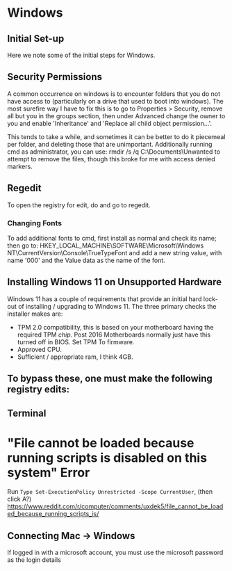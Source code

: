 # Windows 

## Initial Set-up
Here we note some of the initial steps for Windows.


## Security Permissions
A common occurrence on windows is to encounter folders that you do not have access to (particularly on a drive that used to boot into windows). The most surefire way I have to fix this is to go to Properties > Security, remove all but you in the groups section, then under Advanced change the owner to you and enable 'Inheritance' and 'Replace all child object permission...'.

This tends to take a while, and sometimes it can be better to do it piecemeal per folder, and deleting those that are unimportant. Additionally running cmd as administrator, you can use:
rmdir /s /q C:\Documents\Unwanted
to attempt to remove the files, though this broke for me with access denied markers.


## Regedit 
To open the registry for edit, do <Windows-r> and go to regedit.

### Changing Fonts
To add additional fonts to cmd, first install as normal and check its name; then go to:
HKEY_LOCAL_MACHINE\SOFTWARE\Microsoft\Windows NT\CurrentVersion\Console\TrueTypeFont
and add a new string value, with name '000' and the Value data as the name of the font.

## Installing Windows 11 on Unsupported Hardware
Windows 11 has a couple of requirements that provide an initial hard lock-out of installing / upgrading to Windows 11. The three primary checks the installer makes are:
- TPM 2.0 compatibility, this is based on your motherboard having the required TPM *chip*. Post 2016 Motherboards normally just have this turned off in BIOS. Set TPM To firmware.
- Approved CPU.
- Sufficient / appropriate ram, I think 4GB.

To bypass these, one must make the following registry edits:
- 

## Terminal
# "File cannot be loaded because running scripts is disabled on this system" Error
Run `Type Set-ExecutionPolicy Unrestricted -Scope CurrentUser`, (then click A?)
https://www.reddit.com/r/computer/comments/uxdek5/file_cannot_be_loaded_because_running_scripts_is/




## Connecting Mac -> Windows
If logged in with a microsoft account, you must use the microsoft password as the login details